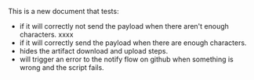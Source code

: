 This is a new document that tests: 
- if it will correctly not send the payload when there aren't enough characters. xxxx
- if it will correctly send the payload when there are enough characters.
- hides the artifact download and upload steps.
- will trigger an error to the notify flow on github when something is wrong and the script fails. 